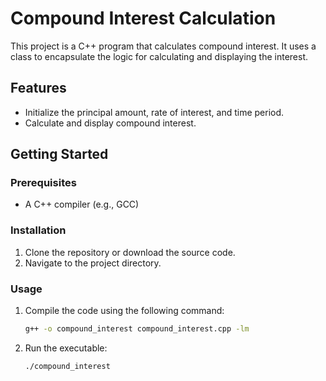 # Compound Interest Calculation

This project is a C++ program that calculates compound interest. It uses a class to encapsulate the logic for calculating and displaying the interest.

## Features

- Initialize the principal amount, rate of interest, and time period.
- Calculate and display compound interest.

## Getting Started

### Prerequisites

- A C++ compiler (e.g., GCC)

### Installation

1. Clone the repository or download the source code.
2. Navigate to the project directory.

### Usage

1. Compile the code using the following command:
    ```sh
    g++ -o compound_interest compound_interest.cpp -lm
    ```
2. Run the executable:
    ```sh
    ./compound_interest
    ```


